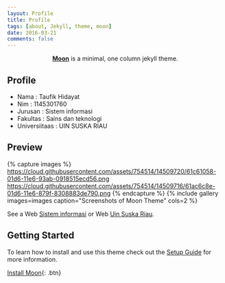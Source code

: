 ```yaml
---
layout: Profile
title: Profile
tags: [about, Jekyll, theme, moon]
date: 2016-03-21
comments: false
---
```

    
<center><a href="http://taylantatli.github.io/Moon"><b>Moon</b></a> is a minimal, one column jekyll theme.</center>

## Profile
* Nama              : Taufik Hidayat
* Nim               : 1145301760
* Jurusan           : Sistem informasi
* Fakultas          : Sains dan teknologi
* Universiitaas     : UIN SUSKA RIAU


## Preview

{% capture images %}
    https://cloud.githubusercontent.com/assets/754514/14509720/61c61058-01d6-11e6-93ab-0918515ecd56.png
    https://cloud.githubusercontent.com/assets/754514/14509716/61ac6c8e-01d6-11e6-879f-8308883de790.png
{% endcapture %}
{% include gallery images=images caption="Screenshots of Moon Theme" cols=2 %}

See a Web [Sistem informasi](http://Sif.uin-suska.ac.id) or Web [Uin Suska Riau](http://uin-suska.ac.id).

## Getting Started

To learn how to install and use this theme check out the [Setup Guide](http://taylantatli.me/Moon/moon-theme/) for more information.
      
[Install Moon](https://github.com/TaylanTatli/Moon){: .btn}
